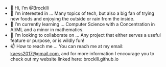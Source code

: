- 👋 Hi, I’m @Brocklli
- 👀 I’m interested in ...
  Many topics of tech, but also a big fan of trying new foods and enjoying the outside or rain from the inside.
- 🌱 I’m currently learning ...
  Computer Science with a Concentration in AI/ML and a minor in mathematics.
- 💞️ I’m looking to collaborate on ...
  Any project that either serves a useful feature or purpose, or is wildly fun!
- 📫 How to reach me ...
  You can reach me at my email: kaess2017@gmail.com, and for more information I encourage you to check out my website linked here: brocklli.github.io

<!---
Brocklli/Brocklli is a ✨ special ✨ repository because its `README.md` (this file) appears on your GitHub profile.
You can click the Preview link to take a look at your changes.
--->
